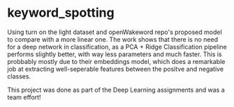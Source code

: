 # keyword_spotting
Using turn on the light dataset and openWakeword repo's proposed model to compare with a more linear one.
The work shows that there is no need for a deep network in classification, as a PCA + Ridge Classification pipeline performs slightly better, with way less parameters and much faster.
This is probbably mostly due to their embeddings model, which does a remarkable job at extracting well-seperable features between the positve and negative classes.

This project was done as part of the Deep Learning assignments and was a team effort!
